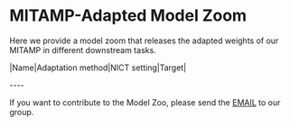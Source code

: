 # MITAMP-Adapted Model Zoom

Here we provide a model zoom that releases the adapted weights of our MITAMP in different downstream tasks.

|Name|Adaptation method|NICT setting|Target|

*----*

If you want to contribute to the Model Zoo, please send the [EMAIL](mailto:ythe1995@163.com) to our group.
